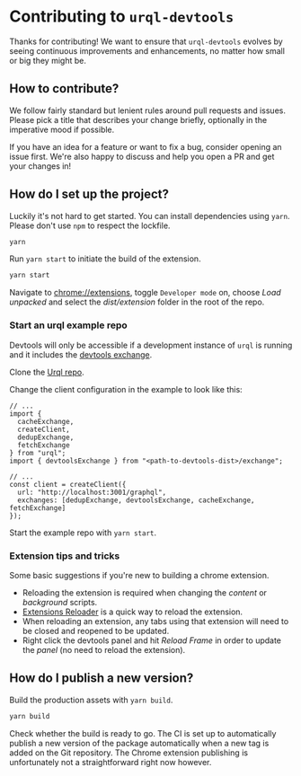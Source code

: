 # Contributing to `urql-devtools`

Thanks for contributing! We want to ensure that `urql-devtools` evolves by seeing continuous improvements and enhancements, no matter how small or big they might be.

## How to contribute?

We follow fairly standard but lenient rules around pull requests and issues. Please pick a title that describes your change briefly, optionally in the imperative mood if possible.

If you have an idea for a feature or want to fix a bug, consider opening an issue first. We're also happy to discuss and help you open a PR and get your changes in!

## How do I set up the project?

Luckily it's not hard to get started. You can install dependencies using `yarn`. Please don't use `npm` to respect the lockfile.

```sh
yarn
```

Run `yarn start` to initiate the build of the extension.

```sh
yarn start
```

Navigate to [chrome://extensions](chrome://extensions), toggle `Developer mode` on,
choose _Load unpacked_ and select the _dist/extension_ folder in the root of the repo.

### Start an urql example repo

Devtools will only be accessible if a development instance of `urql` is running and it includes the [devtools exchange](https://github.com/FormidableLabs/urql-devtools-exchange).

Clone the [Urql repo](https://github.com/FormidableLabs/urql).

Change the client configuration in the example to look like this:

```tsx
// ...
import {
  cacheExchange,
  createClient,
  dedupExchange,
  fetchExchange
} from "urql";
import { devtoolsExchange } from "<path-to-devtools-dist>/exchange";

// ...
const client = createClient({
  url: "http://localhost:3001/graphql",
  exchanges: [dedupExchange, devtoolsExchange, cacheExchange, fetchExchange]
});
```

Start the example repo with `yarn start`.

### Extension tips and tricks

Some basic suggestions if you're new to building a chrome extension.

- Reloading the extension is required when changing the _content_ or _background_ scripts.
- [Extensions Reloader](https://chrome.google.com/webstore/detail/extensions-reloader/fimgfedafeadlieiabdeeaodndnlbhid?hl=en) is a quick way to reload the extension.
- When reloading an extension, any tabs using that extension will need to be closed and reopened to be updated.
- Right click the devtools panel and hit _Reload Frame_ in order to update the _panel_ (no need to reload the extension).

## How do I publish a new version?

Build the production assets with `yarn build`.

```sh
yarn build
```

Check whether the build is ready to go. The CI is set up to automatically publish
a new version of the package automatically when a new tag is added on the Git repository.
The Chrome extension publishing is unfortunately not a straightforward right now however.
